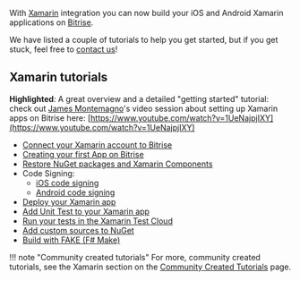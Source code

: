With [Xamarin](https://xamarin.com) integration you can now build your
iOS and Android Xamarin applications on [Bitrise](https://www.bitrise.io).

We have listed a couple of tutorials to help you get started, but if you get stuck,
feel free to [contact us](https://www.bitrise.io/contact)!

## Xamarin tutorials

__Highlighted__:
A great overview and a detailed "getting started" tutorial: check out [James Montemagno](https://twitter.com/JamesMontemagno)'s
video session about setting up Xamarin apps on Bitrise here: [https://www.youtube.com/watch?v=1UeNajpjIXY](https://www.youtube.com/watch?v=1UeNajpjIXY)

* [Connect your Xamarin account to Bitrise](/xamarin/connect-your-xamarin-account-to-bitrise) 
* [Creating your first App on Bitrise](/getting-started/create-your-first-app-on-bitrise)
* [Restore NuGet packages and Xamarin Components](/xamarin/restore-nuget-packages-and-xamarin-components)
* Code Signing:
    * [iOS code signing](/ios/code-signing)
    * [Android code signing](/android/code-signing) 
* [Deploy your Xamarin app](/xamarin/deploy-your-xamarin-app)
* [Add Unit Test to your Xamarin app](/xamarin/add-unit-test-to-your-xamarin-app)
* [Run your tests in the Xamarin Test Cloud](/xamarin/run-your-tests-in-the-xamarin-test-cloud)
* [Add custom sources to NuGet](/xamarin/add-custom-sources-to-nuget) 
* [Build with FAKE (F# Make)](/tutorials/build-with-fake)

!!! note "Community created tutorials"
    For more, community created tutorials, see the Xamarin section on the
    [Community Created Tutorials](/tutorials/community-created) page.
